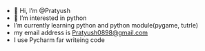 - 👋 Hi, I’m @Pratyush
- 👀 I’m interested in python
- I’m currently learning python and python module(pygame, tutrle) 
- my email address is Pratyush0898@gmail.com
- I use Pycharm far writeing code
